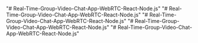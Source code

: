 "# Real-Time-Group-Video-Chat-App-WebRTC-React-Node.js" 
"# Real-Time-Group-Video-Chat-App-WebRTC-React-Node.js" 
"# Real-Time-Group-Video-Chat-App-WebRTC-React-Node.js" 
"# Real-Time-Group-Video-Chat-App-WebRTC-React-Node.js" 
"# Real-Time-Group-Video-Chat-App-WebRTC-React-Node.js" 
